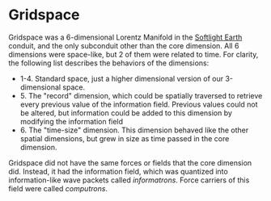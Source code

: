 # Gridspace

Gridspace was a 6-dimensional Lorentz Manifold in the [Softlight Earth](introduction.md) conduit, and the only subconduit other than the core dimension. All 6 dimensions were space-like, but 2 of them were related to time. For clarity, the following list describes the behaviors of the dimensions:

- 1-4. Standard space, just a higher dimensional version of our 3-dimensional space.
- &#53;. The "record" dimension, which could be spatially traversed to retrieve every previous value of the information field. Previous values could not be altered, but information could be added to this dimension by modifying the information field
- &#54;. The "time-size" dimension. This dimension behaved like the other spatial dimensions, but grew in size as time passed in the core dimension.

Gridspace did not have the same forces or fields that the core dimension did. Instead, it had the information field, which was quantized into information-like wave packets called *informatrons*. Force carriers of this field were called *computrons*.